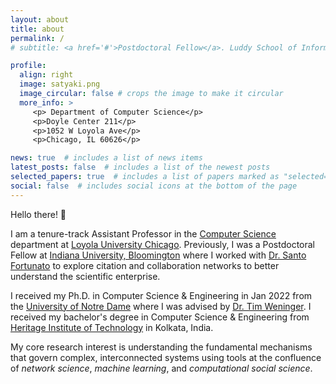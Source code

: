 ```yaml
---
layout: about
title: about
permalink: /
# subtitle: <a href='#'>Postdoctoral Fellow</a>. Luddy School of Informatics, Indiana University, Bloomington

profile:
  align: right
  image: satyaki.png
  image_circular: false # crops the image to make it circular
  more_info: > 
     <p> Department of Computer Science</p> 
     <p>Doyle Center 211</p>
     <p>1052 W Loyola Ave</p>
     <p>Chicago, IL 60626</p>

news: true  # includes a list of news items
latest_posts: false  # includes a list of the newest posts
selected_papers: true  # includes a list of papers marked as "selected={true}"
social: false  # includes social icons at the bottom of the page
---
```


Hello there! 👋

I am a tenure-track Assistant Professor in the [Computer Science](https://www.luc.edu/cs/) department at [Loyola University Chicago](https://www.luc.edu).
Previously, I was a Postdoctoral Fellow at [Indiana University, Bloomington](https://luddy.indiana.edu/) where I worked with [Dr. Santo Fortunato](https://www.santofortunato.net) to explore citation and collaboration networks to better understand the scientific enterprise.

I received my Ph.D. in Computer Science & Engineering in Jan 2022 from the [University of Notre Dame](https://nd.edu) where I was advised by [Dr. Tim Weninger](https://timweninger.com). I received my bachelor's degree in Computer Science & Engineering from [Heritage Institute of Technology](https://heritageit.edu/) in Kolkata, India.

My core research interest is understanding the fundamental mechanisms that govern complex, interconnected systems using tools at the confluence of *network science*, *machine learning*, and *computational social science*. 
